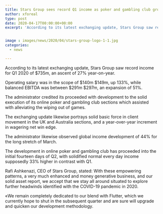 ```yaml
---
title: Stars Group sees record Q1 income as poker and gambling club grows
author: xforeal 
type: post
date: 2020-04-17T00:00:00+00:00
excerpt: 'According to its latest exchanging update, Stars Group saw record income for Q1 2020 of $735m, an ascent of 27&amp;percnt; year-on-year '


image : images/news/2020/04/stars-group-logo-1-1.jpg
categories:
  - news

---
```

According to its latest exchanging update, Stars Group saw record income for Q1 2020 of $735m, an ascent of 27&percnt; year-on-year. 

Operating salary was in the scope of $140m $149m, up 133&percnt;, while balanced EBITDA was between $291m $297m, an expansion of 51&percnt;. 

The administrator credited its proceeded with development to the solid execution of its online poker and gambling club sections which assisted with alleviating the wiping out of games. 

The exchanging update likewise portrays solid basic force in client movement in the UK and Australia sections, and a year-over-year increment in wagering net win edge. 

The administrator likewise observed global income development of 44&percnt; for the long stretch of March. 

The development in online poker and gambling club has proceeded into the initial fourteen days of Q2, with solidified normal every day income supposedly 33&percnt; higher in contrast with Q1. 

Rafi Ashkenazi, CEO of Stars Group, stated: With these empowering patterns, a very much enhanced and money generative business, and our solid asset report, we accept that we stay all around situated to explore further headwinds identified with the COVID-19 pandemic in 2020. 

&#171;We remain completely dedicated to our blend with Flutter, which we currently hope to shut in the subsequent quarter and are sure will upgrade and quicken our development methodology.